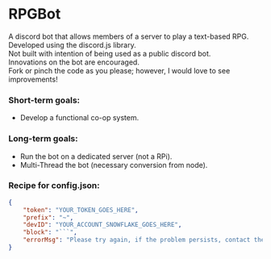 # RPGBot

A discord bot that allows members of a server to play a text-based RPG.<br/>
Developed using the discord.js library.<br/>
Not built with intention of being used as a public discord bot.<br/>
Innovations on the bot are encouraged.<br/>
Fork or pinch the code as you please; however, I would love to see  improvements!

### Short-term goals:

* Develop a functional co-op system.

### Long-term goals:

* Run the bot on a dedicated server (not a RPi).
* Multi-Thread the bot (necessary conversion from node).

### Recipe for config.json:
```json
{
    "token": "YOUR_TOKEN_GOES_HERE",
    "prefix": "~",
    "devID": "YOUR_ACCOUNT_SNOWFLAKE_GOES_HERE",
    "block": "```",
    "errorMsg": "Please try again, if the problem persists, contact the developer using the discord tag: YOUR_ACCOUNT_TAG_GOES_HERE"
}
```